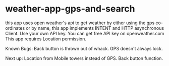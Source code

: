 # weather-app-gps-and-search
this app uses open weather's api to get weather by either using the gps co-ordinates or by name, this app implements INTENT and HTTP asynchronous Client.
Use your own API key. You can get free API key on openweather.com
This app requires Location permission.

Known Bugs:
Back button is thrown out of whack.
GPS doesn't always lock.

Next up:
Location from Mobile towers instead of GPS.
Back button function.
